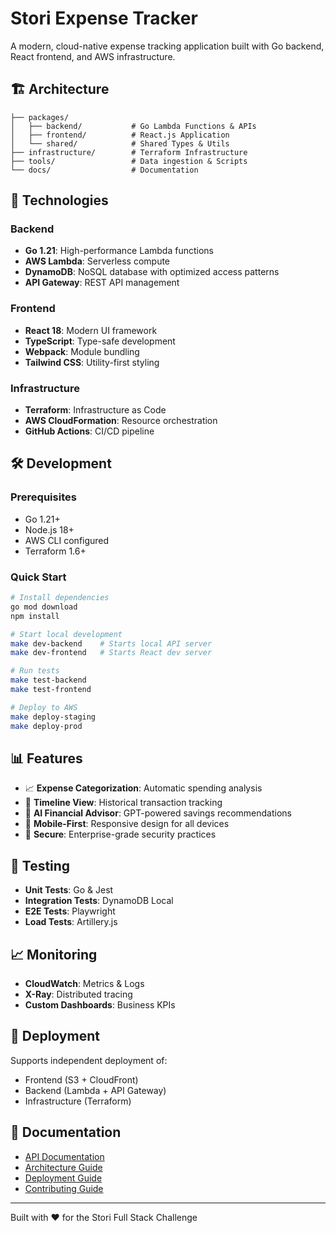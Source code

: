 # Stori Expense Tracker

A modern, cloud-native expense tracking application built with Go backend, React frontend, and AWS infrastructure.

## 🏗️ Architecture

```
├── packages/
│   ├── backend/           # Go Lambda Functions & APIs
│   ├── frontend/          # React.js Application  
│   └── shared/            # Shared Types & Utils
├── infrastructure/        # Terraform Infrastructure
├── tools/                 # Data ingestion & Scripts
└── docs/                  # Documentation
```

## 🚀 Technologies

### Backend
- **Go 1.21**: High-performance Lambda functions
- **AWS Lambda**: Serverless compute
- **DynamoDB**: NoSQL database with optimized access patterns
- **API Gateway**: REST API management

### Frontend  
- **React 18**: Modern UI framework
- **TypeScript**: Type-safe development
- **Webpack**: Module bundling
- **Tailwind CSS**: Utility-first styling

### Infrastructure
- **Terraform**: Infrastructure as Code
- **AWS CloudFormation**: Resource orchestration
- **GitHub Actions**: CI/CD pipeline

## 🛠️ Development

### Prerequisites
- Go 1.21+
- Node.js 18+
- AWS CLI configured
- Terraform 1.6+

### Quick Start

```bash
# Install dependencies
go mod download
npm install

# Start local development
make dev-backend    # Starts local API server
make dev-frontend   # Starts React dev server

# Run tests
make test-backend
make test-frontend

# Deploy to AWS
make deploy-staging
make deploy-prod
```

## 📊 Features

- 📈 **Expense Categorization**: Automatic spending analysis
- 📅 **Timeline View**: Historical transaction tracking  
- 🤖 **AI Financial Advisor**: GPT-powered savings recommendations
- 📱 **Mobile-First**: Responsive design for all devices
- 🔐 **Secure**: Enterprise-grade security practices

## 🧪 Testing

- **Unit Tests**: Go & Jest
- **Integration Tests**: DynamoDB Local
- **E2E Tests**: Playwright
- **Load Tests**: Artillery.js

## 📈 Monitoring

- **CloudWatch**: Metrics & Logs
- **X-Ray**: Distributed tracing
- **Custom Dashboards**: Business KPIs

## 🚀 Deployment

Supports independent deployment of:
- Frontend (S3 + CloudFront)
- Backend (Lambda + API Gateway)  
- Infrastructure (Terraform)

## 📝 Documentation

- [API Documentation](./docs/api.md)
- [Architecture Guide](./docs/architecture.md)
- [Deployment Guide](./docs/deployment.md)
- [Contributing Guide](./CONTRIBUTING.md)

---

Built with ❤️ for the Stori Full Stack Challenge
